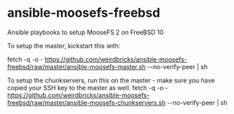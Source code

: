 # ansible-moosefs-freebsd
Ansible playbooks to setup MooseFS 2 on FreeBSD 10

To setup the master, kickstart this with:

fetch -q -o - https://github.com/weirdbricks/ansible-moosefs-freebsd/raw/master/ansible-moosefs-master.sh --no-verify-peer | sh

To setup the chunkservers, run this on the master - make sure you have copied your SSH key to the master as well.
fetch -q -o - https://github.com/weirdbricks/ansible-moosefs-freebsd/raw/master/ansible-moosefs-chunkservers.sh --no-verify-peer | sh
